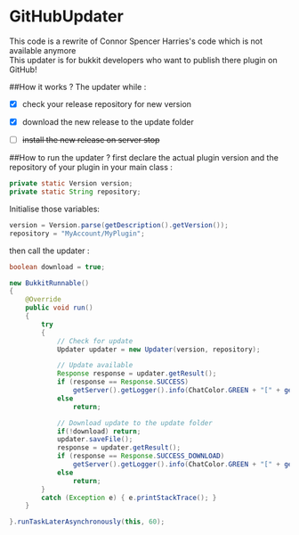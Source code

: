# GitHubUpdater
This code is a rewrite of Connor Spencer Harries's code which is not available anymore<br>
This updater is for bukkit developers who want to publish there plugin on GitHub!


##How it works ?
The updater while :
- [x] check your release repository for new version
- [x] download the new release to the update folder
- [ ] ~~install the new release on server stop~~


##How to run the updater ?
first declare the actual plugin version and the repository of your plugin in your main class :
```java
private static Version version;
private static String repository;
```

Initialise those variables:
```java
version = Version.parse(getDescription().getVersion());
repository = "MyAccount/MyPlugin";
```

then call the updater :
```java
boolean download = true;

new BukkitRunnable()
{
    @Override
    public void run()
    {
        try
        {
            // Check for update
            Updater updater = new Updater(version, repository);

            // Update available
            Response response = updater.getResult();
            if (response == Response.SUCCESS)
                getServer().getLogger().info(ChatColor.GREEN + "[" + getDescription().getName() + "] New update is available: " + ChatColor.YELLOW + updater.getLatestVersion() + ChatColor.GREEN + "!");
            else
                return;

            // Download update to the update folder
            if(!download) return;
            updater.saveFile();
            response = updater.getResult();
            if (response == Response.SUCCESS_DOWNLOAD)
                getServer().getLogger().info(ChatColor.GREEN + "[" + getDescription().getName() + "] New update downloaded: " + ChatColor.YELLOW + updater.getLatestVersion() + ChatColor.GREEN + "!");
            else
                return;
        }
        catch (Exception e) { e.printStackTrace(); }
    }

}.runTaskLaterAsynchronously(this, 60);
```